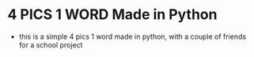 # 4 PICS 1 WORD Made in Python

- this is a simple 4 pics 1 word made in python, with a couple of friends for a school project

